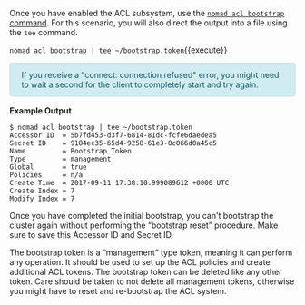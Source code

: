 <style type="text/css">
  .lang-screenshot { -webkit-touch-callout: none; -webkit-user-select: none; -khtml-user-select: none; -moz-user-select: none; -ms-user-select: none; user-select: none; }
  .alert { position: relative; padding: .75rem 1.25rem; margin-bottom: 1rem; border: 1px solid transparent; border-radius: .25rem; }
  .alert-info    { color: #0c5460; background-color: #d1ecf1; border-color: #bee5eb; }
</style>

Once you have enabled the ACL subsystem, use the [`nomad acl bootstrap`
command]. For this scenario, you will also direct the output into a file using
the `tee` command.

`nomad acl bootstrap | tee ~/bootstrap.token`{{execute}}

<div class="alert-info alert">
If you receive a "connect: connection refused" error, you might need to wait a
second for the client to completely start and try again.
</div>


**Example Output**

```screenshot
$ nomad acl bootstrap | tee ~/bootstrap.token
Accessor ID  = 5b7fd453-d3f7-6814-81dc-fcfe6daedea5
Secret ID    = 9184ec35-65d4-9258-61e3-0c066d0a45c5
Name         = Bootstrap Token
Type         = management
Global       = true
Policies     = n/a
Create Time  = 2017-09-11 17:38:10.999089612 +0000 UTC
Create Index = 7
Modify Index = 7
```

Once you have completed the initial bootstrap, you can't bootstrap the cluster
again without performing the “bootstrap reset” procedure. Make sure to save this
Accessor ID and Secret ID.

The bootstrap token is a “management” type token, meaning it can perform any
operation. It should be used to set up the ACL policies and create additional ACL
tokens. The bootstrap token can be deleted like any other token. Care should be
taken to not delete all management tokens, otherwise you might have to reset and
re-bootstrap the ACL system.

[`nomad acl bootstrap` command]: https://www.nomadproject.io/docs/commands/acl/bootstrap.html
